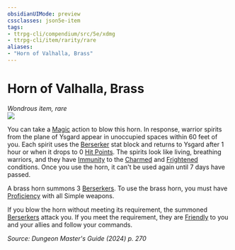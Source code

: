 ```yaml
---
obsidianUIMode: preview
cssclasses: json5e-item
tags:
- ttrpg-cli/compendium/src/5e/xdmg
- ttrpg-cli/item/rarity/rare
aliases: 
- "Horn of Valhalla, Brass"
---
```

# Horn of Valhalla, Brass
*Wondrous item, rare*  
![](2-Mechanics/CLI/items/img/horn-of-valhalla.webp#right)


You can take a [Magic](2-Mechanics/CLI/rules/actions.md#Magic) action to blow this horn. In response, warrior spirits from the plane of Ysgard appear in unoccupied spaces within 60 feet of you. Each spirit uses the [Berserker](2-Mechanics/CLI/bestiary/humanoid/berserker-xmm.md) stat block and returns to Ysgard after 1 hour or when it drops to 0 [Hit Points](2-Mechanics/CLI/rules/variant-rules/hit-points-xphb.md). The spirits look like living, breathing warriors, and they have [Immunity](2-Mechanics/CLI/rules/variant-rules/immunity-xphb.md) to the [Charmed](2-Mechanics/CLI/rules/conditions.md#Charmed) and [Frightened](2-Mechanics/CLI/rules/conditions.md#Frightened) conditions. Once you use the horn, it can't be used again until 7 days have passed.

A brass horn summons 3 [Berserkers](2-Mechanics/CLI/bestiary/humanoid/berserker-xmm.md). To use the brass horn, you must have [Proficiency](2-Mechanics/CLI/rules/variant-rules/proficiency-xphb.md) with all Simple weapons.

If you blow the horn without meeting its requirement, the summoned [Berserkers](2-Mechanics/CLI/bestiary/humanoid/berserker-xmm.md) attack you. If you meet the requirement, they are [Friendly](2-Mechanics/CLI/rules/variant-rules/friendly-attitude-xphb.md) to you and your allies and follow your commands.

*Source: Dungeon Master's Guide (2024) p. 270*